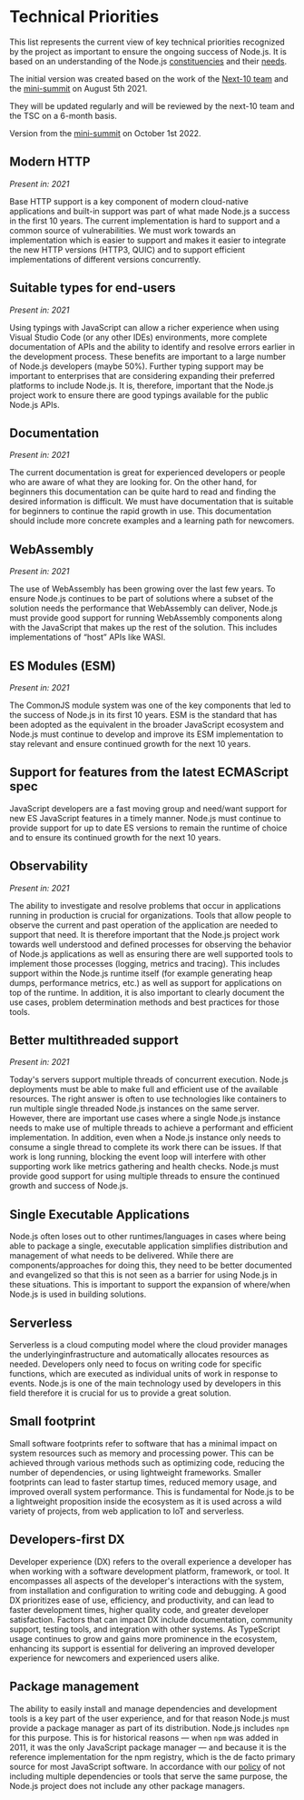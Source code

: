 # Technical Priorities

This list represents the current view of key technical priorities recognized
by the project as important to ensure the ongoing success of Node.js.
It is based on an understanding of the Node.js
[constituencies](https://github.com/nodejs/next-10/blob/main/CONSTITUENCIES.md)
and their [needs](https://github.com/nodejs/next-10/blob/main/CONSTITUENCY-NEEDS.md).

The initial version was created based on the work of the
[Next-10 team](https://github.com/nodejs/next-10) and the
[mini-summit](https://github.com/nodejs/next-10/issues/76)
on August 5th 2021.

They will be updated regularly and will be reviewed by the next-10 team
and the TSC on a 6-month basis.

Version from the [mini-summit](https://github.com/nodejs/next-10/issues/1)
on October 1st 2022.

## Modern HTTP

_Present in: 2021_

Base HTTP support is a key component of modern cloud-native applications
and built-in support was part of what made Node.js a success in the first
10 years. The current implementation is hard to support and a common
source of vulnerabilities. We must work towards an
implementation which is easier to support and makes it easier to integrate
the new HTTP versions (HTTP3, QUIC) and to support efficient
implementations of different versions concurrently.

## Suitable types for end-users

_Present in: 2021_

Using typings with JavaScript can allow a richer experience when using Visual
Studio Code (or any other IDEs) environments, more complete documentation
of APIs and the ability to identify and resolve errors earlier in the
development process. These benefits are important to a large number of Node.js
developers (maybe 50%).  Further typing support may be important
to enterprises that are considering expanding their preferred platforms to
include Node.js. It is, therefore, important that the Node.js project work
to ensure there are good typings available for the public Node.js APIs.

## Documentation

_Present in: 2021_

The current documentation is great for experienced developers or people
who are aware of what they are looking for. On the other hand, for
beginners this documentation can be quite hard to read and finding the
desired information is difficult. We must have documentation
that is suitable for beginners to continue the rapid growth in use.
This documentation should include more concrete examples and a learning
path for newcomers.

## WebAssembly

_Present in: 2021_

The use of WebAssembly has been growing over the last few years.
To ensure Node.js continues to be part of solutions where a
subset of the solution needs the performance that WebAssembly can
deliver, Node.js must provide good support for running
WebAssembly components along with the JavaScript that makes up the rest
of the solution. This includes implementations of “host” APIs like WASI.

## ES Modules (ESM)

_Present in: 2021_

The CommonJS module system was one of the key components that led to the
success of Node.js in its first 10 years. ESM is the standard that has
been adopted as the equivalent in the broader JavaScript ecosystem and
Node.js must continue to develop and improve its ESM implementation
to stay relevant and ensure continued growth for the next 10 years.

## Support for features from the latest ECMAScript spec

JavaScript developers are a fast moving group and need/want support for new ES
JavaScript features in a timely manner. Node.js must continue
to provide support for up to date ES versions to remain the runtime
of choice and to ensure its continued growth for the next 10 years.

## Observability

_Present in: 2021_

The ability to investigate and resolve problems that occur in applications
running in production is crucial for organizations. Tools that allow
people to observe the current and past operation of the application are
needed to support that need. It is therefore important that the Node.js
project work towards well understood and defined processes for observing
the behavior of Node.js applications as well as ensuring there are well
supported tools to implement those processes (logging, metrics and tracing).
This includes support within the Node.js runtime itself (for example
generating heap dumps, performance metrics, etc.) as well as support for
applications on top of the runtime. In addition, it is also important to
clearly document the use cases, problem determination methods and best
practices for those tools.

## Better multithreaded support

_Present in: 2021_

Today's servers support multiple threads of concurrent execution.
Node.js deployments must be able to make full and efficient
use of the available resources. The right answer is often to use
technologies like containers to run multiple single threaded Node.js
instances on the same server. However, there are important use cases
where a single Node.js instance needs to make use of multiple threads
to achieve a performant and efficient implementation. In addition,
even when a Node.js instance only needs to consume a single thread to
complete its work there can be issues. If that work is long running,
blocking the event loop will interfere with other supporting work like
metrics gathering and health checks. Node.js
must provide good support for using multiple threads
to ensure the continued growth and success of Node.js.

## Single Executable Applications

Node.js often loses out to other runtimes/languages in cases where
being able to package a single, executable application simplifies
distribution and management of what needs to be delivered. While there are
components/approaches for doing this, they need to be better
documented and evangelized so that this is not seen as a barrier
for using Node.js in these situations. This is important to support
the expansion of where/when Node.js is used in building solutions.

## Serverless

Serverless is a cloud computing model where the cloud provider manages the
underlyinginfrastructure and automatically allocates resources as
needed. Developers only need to focus on writing code for specific
functions, which are executed as individual units of work in response to
events. Node.js is one of the main technology used by developers in
this field therefore it is crucial for us to provide a great solution.

## Small footprint

Small software footprints refer to software that has a minimal impact on
system resources such as memory and processing power. This can be achieved
through various methods such as optimizing code, reducing the number of
dependencies, or using lightweight frameworks. Smaller footprints can lead
to faster startup times, reduced memory usage, and improved overall system
performance. This is fundamental for Node.js to be a lightweight proposition
inside the ecosystem as it is used across a wild variety of projects, from
web application to IoT and serverless.

## Developers-first DX

Developer experience (DX) refers to the overall experience a developer has when
working with a software development platform, framework, or tool. It encompasses
all aspects of the developer's interactions with the system, from installation
and configuration to writing code and debugging. A good DX prioritizes ease
of use, efficiency, and productivity, and can lead to faster development times,
higher quality code, and greater developer satisfaction. Factors that can
impact DX include documentation, community support, testing tools,
and integration with other systems.
As TypeScript usage continues to grow and gains more prominence in the
ecosystem, enhancing its support is essential for delivering an improved
developer experience for newcomers and experienced users alike.

## Package management

The ability to easily install and manage dependencies and development tools is a
key part of the user experience, and for that reason Node.js must provide a
package manager as part of its distribution. Node.js includes `npm` for this
purpose. This is for historical reasons — when `npm` was added in 2011, it was
the only JavaScript package manager — and because it is the reference
implementation for the npm registry, which is the de facto primary source for
most JavaScript software. In accordance with our [policy][distribution-policy]
of not including multiple dependencies or tools that serve the same purpose, the
Node.js project does not include any other package managers.

[distribution-policy]: ./distribution.md
